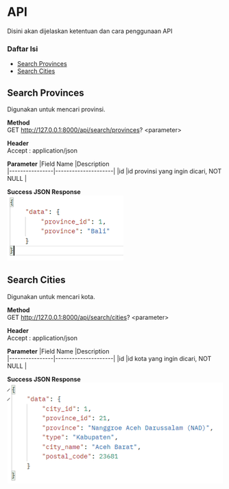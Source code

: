 # API
Disini akan dijelaskan ketentuan dan cara penggunaan API
### Daftar Isi
 - [Search Provinces](#search-provinces)
 - [Search Cities](#search-cities)

## Search Provinces<a name="search-provinces"/>
Digunakan untuk mencari provinsi.

**Method**  <br />
GET http://127.0.0.1:8000/api/search/provinces? <parameter\><br />

**Header**  <br />
Accept	: application/json <br />

**Parameter** 
|Field Name    |Description             
|----------------|---------------------|
|id			|id provinsi yang ingin dicari, NOT NULL      |

**Success JSON Response** <br />
![provinces](https://github.com/Gerrystev/DOT/blob/main/asset/provinces.png?raw=true)

## Search Cities<a name="search-cities"/>
Digunakan untuk mencari kota.

**Method**  <br />
GET http://127.0.0.1:8000/api/search/cities? <parameter\><br />

**Header**  <br />
Accept	: application/json <br />

**Parameter** 
|Field Name    |Description             
|----------------|---------------------|
|id			|id kota yang ingin dicari, NOT NULL      |

**Success JSON Response** <br />
![cities](https://github.com/Gerrystev/DOT/blob/main/asset/cities.png?raw=true)
